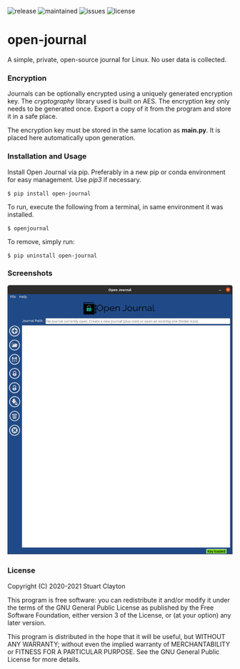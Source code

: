 ![release](https://img.shields.io/badge/release-v1.1.1-blue) ![maintained](https://img.shields.io/badge/maintained%3F-Yes-brightgreen) ![issues](https://img.shields.io/github/issues/Optimizer-Prime/open-journal) ![license](https://img.shields.io/github/license/Optimizer-Prime/open-journal)

# open-journal
A simple, private, open-source journal for Linux. No user data is collected.

### Encryption
Journals can be optionally encrypted using a uniquely generated encryption key. The *cryptography* library used is built on AES. The encryption key only needs to be generated once. Export a copy of it from the program and store it in a safe place. 

The encryption key must be stored in the same location as **main.py**. It is placed here automatically upon generation.

### Installation and Usage
Install Open Journal via pip. Preferably in a new pip or conda environment for easy management. Use *pip3* if necessary.
~~~
$ pip install open-journal
~~~

To run, execute the following from a terminal, in same environment it was installed.
~~~
$ openjournal
~~~

To remove, simply run:
~~~
$ pip uninstall open-journal
~~~

### Screenshots
![Main Menu](/screenshots/open-journal.png)

### License

Copyright (C) 2020-2021 Stuart Clayton

This program is free software: you can redistribute it and/or modify it under the terms of the GNU General Public License as published by the Free Software Foundation, either version 3 of the License, or (at your option) any later version.

This program is distributed in the hope that it will be useful, but WITHOUT ANY WARRANTY; without even the implied warranty of MERCHANTABILITY or FITNESS FOR A PARTICULAR PURPOSE. See the GNU General Public License for more details.
